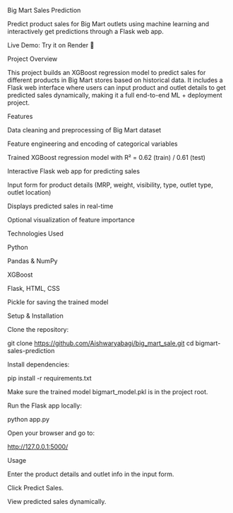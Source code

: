 Big Mart Sales Prediction

Predict product sales for Big Mart outlets using machine learning and interactively get predictions through a Flask web app.

Live Demo: Try it on Render
 🚀

Project Overview

This project builds an XGBoost regression model to predict sales for different products in Big Mart stores based on historical data.
It includes a Flask web interface where users can input product and outlet details to get predicted sales dynamically, making it a full end-to-end ML + deployment project.

Features

Data cleaning and preprocessing of Big Mart dataset

Feature engineering and encoding of categorical variables

Trained XGBoost regression model with R² = 0.62 (train) / 0.61 (test)

Interactive Flask web app for predicting sales

Input form for product details (MRP, weight, visibility, type, outlet type, outlet location)

Displays predicted sales in real-time

Optional visualization of feature importance

Technologies Used

Python

Pandas & NumPy

XGBoost

Flask, HTML, CSS

Pickle for saving the trained model

Setup & Installation

Clone the repository:

git clone https://github.com/Aishwaryabagi/big_mart_sale.git
cd bigmart-sales-prediction


Install dependencies:

pip install -r requirements.txt


Make sure the trained model bigmart_model.pkl is in the project root.

Run the Flask app locally:

python app.py


Open your browser and go to:

http://127.0.0.1:5000/

Usage

Enter the product details and outlet info in the input form.

Click Predict Sales.

View predicted sales dynamically.
